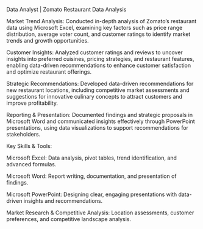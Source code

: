 Data Analyst | Zomato Restaurant Data Analysis

Market Trend Analysis: Conducted in-depth analysis of Zomato’s restaurant data using Microsoft Excel, examining key factors such as price range distribution, average voter count, and customer ratings to identify market trends and growth opportunities.

Customer Insights: Analyzed customer ratings and reviews to uncover insights into preferred cuisines, pricing strategies, and restaurant features, enabling data-driven recommendations to enhance customer satisfaction and optimize restaurant offerings.

Strategic Recommendations: Developed data-driven recommendations for new restaurant locations, including competitive market assessments and suggestions for innovative culinary concepts to attract customers and improve profitability.

Reporting & Presentation: Documented findings and strategic proposals in Microsoft Word and communicated insights effectively through PowerPoint presentations, using data visualizations to support recommendations for stakeholders.

Key Skills & Tools:

Microsoft Excel: Data analysis, pivot tables, trend identification, and advanced formulas.

Microsoft Word: Report writing, documentation, and presentation of findings.

Microsoft PowerPoint: Designing clear, engaging presentations with data-driven insights and recommendations.

Market Research & Competitive Analysis: Location assessments, customer preferences, and competitive landscape analysis.
